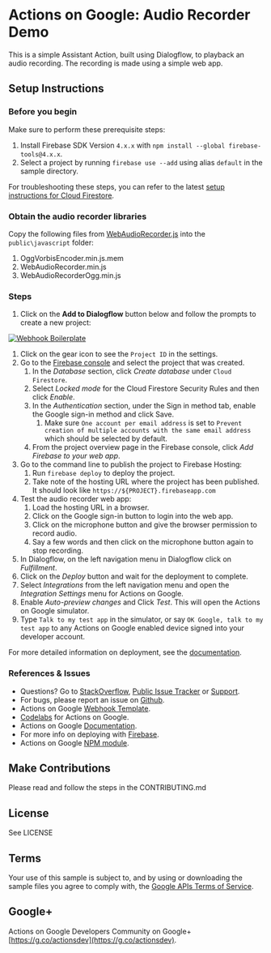 # Actions on Google: Audio Recorder Demo

This is a simple Assistant Action, built using Dialogflow, to playback an audio recording. The recording is made using a simple web app.

## Setup Instructions

### Before you begin
Make sure to perform these prerequisite steps:

1. Install Firebase SDK Version `4.x.x` with `npm install --global firebase-tools@4.x.x`.
2. Select a project by running `firebase use --add` using alias `default` in the sample directory.

For troubleshooting these steps, you can refer to the latest [setup instructions for Cloud Firestore](https://firebase.google.com/docs/firestore/quickstart).

### Obtain the audio recorder libraries
Copy the following files from [WebAudioRecorder.js](https://github.com/higuma/web-audio-recorder-js) into the `public\javascript` folder:

1. OggVorbisEncoder.min.js.mem
2. WebAudioRecorder.min.js
3. WebAudioRecorderOgg.min.js

### Steps
1. Click on the **Add to Dialogflow** button below and follow the prompts to create a new project:

[![Webhook Boilerplate](https://storage.googleapis.com/dialogflow-oneclick/deploy.svg "Webhook Boilerplate")](https://console.dialogflow.com/api-client/#/oneclick?templateUrl=https://github.com/actions-on-google/dialogflow-audio-recorder-nodejs/blob/master/dialogflow-agent.zip?raw=true&agentName=AudioDemo)

1. Click on the gear icon to see the `Project ID` in the settings.
1. Go to the [Firebase console](https://console.firebase.google.com) and select the project that was created.
   1. In the *Database* section, click *Create database* under `Cloud Firestore`.
   1. Select *Locked mode* for the Cloud Firestore Security Rules and then click *Enable*.
   1. In the *Authentication* section, under the Sign in method tab, enable the Google sign-in method and click Save.
      1. Make sure `One account per email address` is set to `Prevent creation of multiple accounts with the same email address` which should be selected by default.
   1. From the project overview page in the Firebase console, click *Add Firebase to your web app*.
1. Go to the command line to publish the project to Firebase Hosting:
   1. Run `firebase deploy` to deploy the project.
   1. Take note of the hosting URL where the project has been published. It should look like `https://${PROJECT}.firebaseapp.com`
1. Test the audio recorder web app:
   1. Load the hosting URL in a browser.
   1. Click on the Google sign-in button to login into the web app.
   1. Click on the microphone button and give the browser permission to record audio.
   1. Say a few words and then click on the microphone button again to stop recording.
1. In Dialogflow, on the left navigation menu in Dialogflow click on *Fulfillment*.
1. Click on the *Deploy* button and wait for the deployment to complete.
1. Select *Integrations* from the left navigation menu and open the *Integration Settings* menu for Actions on Google.
1. Enable *Auto-preview changes* and Click *Test*. This will open the Actions on Google simulator.
1. Type `Talk to my test app` in the simulator, or say `OK Google, talk to my test app` to any Actions on Google enabled device signed into your developer account.

For more detailed information on deployment, see the [documentation](https://developers.google.com/actions/dialogflow/deploy-fulfillment).

### References & Issues
+ Questions? Go to [StackOverflow](https://stackoverflow.com/questions/tagged/actions-on-google), [Public Issue Tracker](https://issuetracker.google.com) or [Support](https://developers.google.com/actions/support/).
+ For bugs, please report an issue on [Github](https://github.com/dialogflow/dialogflow-fulfillment-nodejs/issues).
+ Actions on Google [Webhook Template](https://github.com/actions-on-google/dialogflow-webhook-template-nodejs).
+ [Codelabs](https://codelabs.developers.google.com/?cat=Assistant) for Actions on Google.
+ Actions on Google [Documentation](https://developers.google.com/actions/extending-the-assistant).
+ For more info on deploying with [Firebase](https://developers.google.com/actions/dialogflow/deploy-fulfillment).
+ Actions on Google [NPM module](https://github.com/actions-on-google/actions-on-google-nodejs).

## Make Contributions
Please read and follow the steps in the CONTRIBUTING.md

## License
See LICENSE

## Terms
Your use of this sample is subject to, and by using or downloading the sample files you agree to comply with, the [Google APIs Terms of Service](https://developers.google.com/terms/).

## Google+
Actions on Google Developers Community on Google+ [https://g.co/actionsdev](https://g.co/actionsdev).
